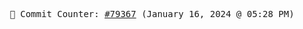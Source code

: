 <p align="center">
    <samp>
        📮 Commit Counter: <a href="https://github.com/Javascript-void0/Javascript-void0/commits/main">#79367</a> (January 16, 2024 @ 05:28 PM)
    </samp>
</p>